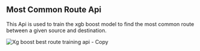 ## **Most Common Route Api** ##

This Api is used to train the xgb boost model to find  the most common route between a given source and destination.

![Xg boost best route training api  - Copy](https://user-images.githubusercontent.com/53862744/89169910-8a4ae500-d59c-11ea-8eea-b05847d60912.png)
